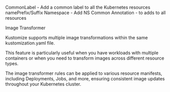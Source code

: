 CommonLabel - Add a common label to all the Kubernetes resources
namePrefix/Suffix
Namespace - Add NS
Common Annotation - to adds to all resources


Image Transformer

Kustomize supports multiple image transformations within the same kustomization.yaml file. 

This feature is particularly useful when you have workloads with multiple containers or when you need to transform images across different resource types. 

The image transformer rules can be applied to various resource manifests, including Deployments, Jobs, and more, ensuring consistent image updates throughout your Kubernetes cluster.

